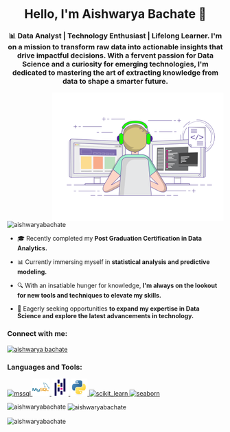 <h1 align="center">Hello, I'm Aishwarya Bachate 👋</h1>
<h3 align="center">📊 Data Analyst | Technology Enthusiast | Lifelong Learner. I'm on a mission to transform raw data into actionable insights that drive impactful decisions. With a fervent passion for Data Science and a curiosity for emerging technologies, I'm dedicated to mastering the art of extracting knowledge from data to shape a smarter future.</h3>
<img align="right" alt="Coding" width="400" src="https://raw.githubusercontent.com/devSouvik/devSouvik/master/gif3.gif">

<p align="left"> <img src="https://komarev.com/ghpvc/?username=aishwaryabachate&label=Profile%20views&color=0e75b6&style=flat" alt="aishwaryabachate" /> </p>

- 🎓 Recently completed my **Post Graduation Certification in Data Analytics.**

- 📊 Currently immersing myself in **statistical analysis and predictive modeling.**

- 🔍 With an insatiable hunger for knowledge, **I'm always on the lookout for new tools and techniques to elevate my skills.**

- 🚀 Eagerly seeking opportunities **to expand my expertise in Data Science and explore the latest advancements in technology.**

<h3 align="left">Connect with me:</h3>
<p align="left">
<a href="https://linkedin.com/in/aishwarya bachate" target="blank"><img align="center" src="https://raw.githubusercontent.com/rahuldkjain/github-profile-readme-generator/master/src/images/icons/Social/linked-in-alt.svg" alt="aishwarya bachate" height="30" width="40" /></a>
</p>

<h3 align="left">Languages and Tools:</h3>
<p align="left"> <a href="https://www.microsoft.com/en-us/sql-server" target="_blank" rel="noreferrer"> <img src="https://www.svgrepo.com/show/303229/microsoft-sql-server-logo.svg" alt="mssql" width="40" height="40"/> </a> <a href="https://www.mysql.com/" target="_blank" rel="noreferrer"> <img src="https://raw.githubusercontent.com/devicons/devicon/master/icons/mysql/mysql-original-wordmark.svg" alt="mysql" width="40" height="40"/> </a> <a href="https://pandas.pydata.org/" target="_blank" rel="noreferrer"> <img src="https://raw.githubusercontent.com/devicons/devicon/2ae2a900d2f041da66e950e4d48052658d850630/icons/pandas/pandas-original.svg" alt="pandas" width="40" height="40"/> </a> <a href="https://www.python.org" target="_blank" rel="noreferrer"> <img src="https://raw.githubusercontent.com/devicons/devicon/master/icons/python/python-original.svg" alt="python" width="40" height="40"/> </a> <a href="https://scikit-learn.org/" target="_blank" rel="noreferrer"> <img src="https://upload.wikimedia.org/wikipedia/commons/0/05/Scikit_learn_logo_small.svg" alt="scikit_learn" width="40" height="40"/> </a> <a href="https://seaborn.pydata.org/" target="_blank" rel="noreferrer"> <img src="https://seaborn.pydata.org/_images/logo-mark-lightbg.svg" alt="seaborn" width="40" height="40"/> </a> </p>

<p><img align="left" src="https://github-readme-stats.vercel.app/api/top-langs?username=aishwaryabachate&show_icons=true&locale=en&layout=compact" alt="aishwaryabachate" /></p>

<p>&nbsp;<img align="center" src="https://github-readme-stats.vercel.app/api?username=aishwaryabachate&show_icons=true&locale=en" alt="aishwaryabachate" /></p>

<p><img align="center" src="https://github-readme-streak-stats.herokuapp.com/?user=aishwaryabachate&" alt="aishwaryabachate" /></p>

